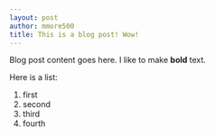 ```yaml
---
layout: post
author: mmore500
title: This is a blog post! Wow!
---
```


Blog post content goes here.
I like to make **bold** text.

Here is a list:
1. first
2. second
3. third
4. fourth
